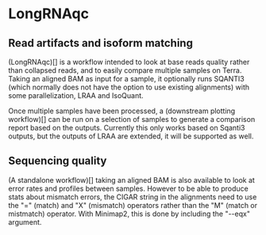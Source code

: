 # LongRNAqc

## Read artifacts and isoform matching

(LongRNAqc)[] is a workflow intended to look at base reads quality rather than collapsed reads, and to easily compare multiple samples on Terra. Taking an aligned BAM as input for a sample, it optionally runs SQANTI3 (which normally does not have the option to use existing alignments) with some parallelization, LRAA and IsoQuant.

Once multiple samples have been processed, a (downstream plotting workflow)[] can be run on a selection of samples to generate a comparison report based on the outputs. Currently this only works based on Sqanti3 outputs, but the outputs of LRAA are extended, it will be supported as well.


## Sequencing quality

(A standalone workflow)[] taking an aligned BAM is also available to look at error rates and profiles between samples. However to be able to produce stats about mismatch errors, the CIGAR string in the alignments need to use the "=" (match) and "X" (mismatch) operators rather than the "M" (match or mistmatch) operator. With Minimap2, this is done by including the "--eqx" argument.



